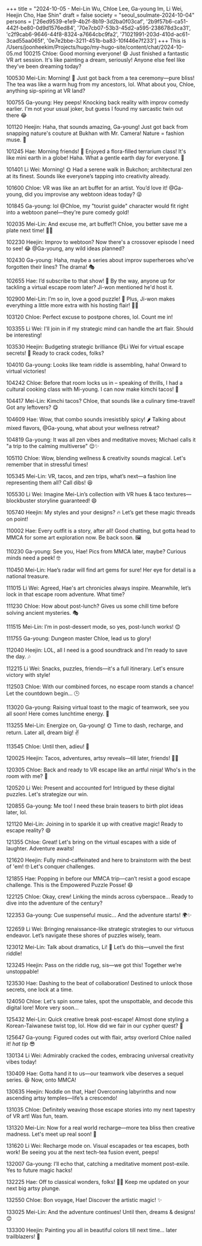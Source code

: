 +++
title = "2024-10-05 - Mei-Lin Wu, Chloe Lee, Ga-young Im, Li Wei, Heejin Cho, Hae Shin"
draft = false
society = "seoul_soulmate-2024-10-04"
persons = ['26ed9539-e1e9-4b2f-8b19-3d2ba0f03caf', '2b9f57b6-ca51-442f-be80-0d9d1576ed84', '70e7cb07-53b3-45d2-a595-238678d3ca31', 'c2f9cab6-9646-44f8-8324-a7664cbc9fa2', '71021991-203d-410d-ac61-3cad55aa065f', '0e7e2bbe-3211-451b-ba83-10f446e7f233']
+++
This is /Users/joonheekim/Projects/hugo/my-hugo-site/content/chat/2024-10-05.md
100215 Chloe: Good morning everyone! 😄 Just finished a fantastic VR art session. It's like painting a dream, seriously! Anyone else feel like they’ve been dreaming today?

100530 Mei-Lin: Morning! 🌟 Just got back from a tea ceremony—pure bliss! The tea was like a warm hug from my ancestors, lol. What about you, Chloe, anything sip-spiring at VR land?

100755 Ga-young: Hey peeps! Knocking back reality with improv comedy earlier. I'm not your usual joker, but guess I found my sarcastic twin out there 😂

101120 Heejin: Haha, that sounds amazing, Ga-young! Just got back from snapping nature's couture at Bukhan with Mr. Camera! Nature = fashion muse. 📸

101245 Hae: Morning friends! 🐾 Enjoyed a flora-filled terrarium class! It's like mini earth in a globe! Haha. What a gentle earth day for everyone. 🍃

101401 Li Wei: Morning! 🌞 Had a serene walk in Bukchon; architectural zen at its finest. Sounds like everyone’s tapping into creativity already. 

101600 Chloe: VR was like an art buffet for an artist. You’d love it! @Ga-young, did you improvise any webtoon ideas today? 😜

101845 Ga-young: lol @Chloe, my "tourist guide" character would fit right into a webtoon panel—they're pure comedy gold! 

102035 Mei-Lin: And excuse me, art buffet?! Chloe, you better save me a plate next time! 🙏😋

102230 Heejin: Improv to webtoon? Now there's a crossover episode I need to see! 😂 @Ga-young, any wild ideas planned? 

102430 Ga-young: Haha, maybe a series about improv superheroes who’ve forgotten their lines? The drama! 🎭

102655 Hae: I’d subscribe to that show! 🐾 By the way, anyone up for tackling a virtual escape room later? Ji-won mentioned he'd host it. 

102900 Mei-Lin: I’m so in, love a good puzzle! 🧩 Plus, Ji-won makes everything a little more extra with his hosting flair! 🤩✨

103120 Chloe: Perfect excuse to postpone chores, lol. Count me in! 

103355 Li Wei: I'll join in if my strategic mind can handle the art flair. Should be interesting!

103530 Heejin: Budgeting strategic brilliance @Li Wei for virtual escape secrets! 👀 Ready to crack codes, folks? 

104010 Ga-young: Looks like team riddle is assembling, haha! Onward to virtual victories!

104242 Chloe: Before that room locks us in – speaking of thrills, I had a cultural cooking class with Mi-young. I can now make kimchi tacos! 🤤

104417 Mei-Lin: Kimchi tacos? Chloe, that sounds like a culinary time-travel! Got any leftovers? 😋

104609 Hae: Wow, that combo sounds irresistibly spicy! 🌶️ Talking about mixed flavors, @Ga-young, what about your wellness retreat?

104819 Ga-young: It was all zen vibes and meditative moves; Michael calls it "a trip to the calming multiverse" 😌✨

105110 Chloe: Wow, blending wellness & creativity sounds magical. Let's remember that in stressful times!

105345 Mei-Lin: VR, tacos, and zen trips, what’s next—a fashion line representing them all? Call dibs! 😆

105530 Li Wei: Imagine Mei-Lin’s collection with VR hues & taco textures—blockbuster storyline guaranteed! 😄

105740 Heejin: My styles and your designs? 🔥 Let’s get these magic threads on point! 

110002 Hae: Every outfit is a story, after all! Good chatting, but gotta head to MMCA for some art exploration now. Be back soon. 🖼️

110230 Ga-young: See you, Hae! Pics from MMCA later, maybe? Curious minds need a peek! 🤓

110450 Mei-Lin: Hae’s radar will find art gems for sure! Her eye for detail is a national treasure. 

111015 Li Wei: Agreed, Hae's art chronicles always inspire. Meanwhile, let’s lock in that escape room adventure. What time?

111230 Chloe: How about post-lunch? Gives us some chill time before solving ancient mysteries. 🎭

111515 Mei-Lin: I’m in post-dessert mode, so yes, post-lunch works! 😊

111755 Ga-young: Dungeon master Chloe, lead us to glory! 

112040 Heejin: LOL, all I need is a good soundtrack and I’m ready to save the day. 🎶

112215 Li Wei: Snacks, puzzles, friends—it's a full itinerary. Let's ensure victory with style! 

112503 Chloe: With our combined forces, no escape room stands a chance! Let the countdown begin... 🕒

113020 Ga-young: Raising virtual toast to the magic of teamwork, see you all soon! Here comes lunchtime energy. 🍞

113255 Mei-Lin: Energize on, Ga-young! 🌞 Time to dash, recharge, and return. Later all, dream big! ✌️

113545 Chloe: Until then, adieu! 🍮

120025 Heejin: Tacos, adventures, artsy reveals—till later, friends! 🚀💫

120305 Chloe: Back and ready to VR escape like an artful ninja! Who's in the room with me? 🙂

120520 Li Wei: Present and accounted for! Intrigued by these digital puzzles. Let's strategize our win.

120855 Ga-young: Me too! I need these brain teasers to birth plot ideas later, lol.

121120 Mei-Lin: Joining in to sparkle it up with creative magic! Ready to escape reality? 😄

121355 Chloe: Great! Let's bring on the virtual escapes with a side of laughter. Adventure awaits!

121620 Heejin: Fully mind-caffeinated and here to brainstorm with the best of 'em! 🤓 Let's conquer challenges.

121855 Hae: Popping in before our MMCA trip—can’t resist a good escape challenge. This is the Empowered Puzzle Posse! 😄

122125 Chloe: Okay, crew! Linking the minds across cyberspace... Ready to dive into the adventure of the century?

122353 Ga-young: Cue suspenseful music... And the adventure starts! 🌍✨

122659 Li Wei: Bringing renaissance-like strategic strategies to our virtuous endeavor. Let’s navigate these shores of puzzles wisely, team.

123012 Mei-Lin: Talk about dramatics, Li! 💃 Let’s do this—unveil the first riddle! 

123245 Heejin: Pass on the riddle rug, sis—we got this! Together we’re unstoppable!

123530 Hae: Dashing to the beat of collaboration! Destined to unlock those secrets, one lock at a time.

124050 Chloe: Let's spin some tales, spot the unspottable, and decode this digital lore! More very soon...

125432 Mei-Lin: Quick creative break post-escape! Almost done styling a Korean-Taiwanese twist top, lol. How did we fair in our cypher quest? 🍵

125647 Ga-young: Figured codes out with flair, artsy overlord Chloe nailed it! *hat tip* 😎

130134 Li Wei: Admirably cracked the codes, embracing universal creativity vibes today!

130409 Hae: Gotta hand it to us—our teamwork vibe deserves a sequel series. 😆 Now, onto MMCA!

130635 Heejin: Noddle on that, Hae! Overcoming labyrinths and now ascending artsy temples—life’s a crescendo!

131035 Chloe: Definitely weaving those escape stories into my next tapestry of VR art! Was fun, team.

131320 Mei-Lin: Now for a real world recharge—more tea bliss then creative madness. Let's meet up real soon! 🎨

131620 Li Wei: Recharge mode on. Visual escapades or tea escapes, both work! Be seeing you at the next tech-tea fusion event, peeps!

132007 Ga-young: I’ll echo that, catching a meditative moment post-exile. Yes to future magic hacks!

132225 Hae: Off to classical wonders, folks! 🎨💛 Keep me updated on your next big artsy plunge.

132550 Chloe: Bon voyage, Hae! Discover the artistic magic! ✨

133025 Mei-Lin: And the adventure continues! Until then, dreams & designs! 😊

133300 Heejin: Painting you all in beautiful colors till next time... later trailblazers! 🌈
